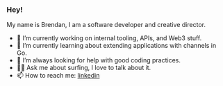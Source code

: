 ### Hey!

My name is Brendan, I am a software developer and creative director. 

- 🔭 I’m currently working on internal tooling, APIs, and Web3 stuff. 
- 🌱 I’m currently learning about extending applications with channels in Go. 
- 🧐 I’m always looking for help with good coding practices.
- 🏄‍♂️ Ask me about surfing, I love to talk about it.
- 📫 How to reach me: [linkedin](https://www.linkedin.com/in/brendancreates)


